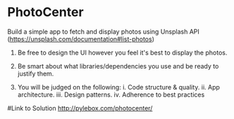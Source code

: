 # PhotoCenter

Build a simple app to fetch and display photos using Unsplash API (https://unsplash.com/documentation#list-photos)

1. Be free to design the UI however you feel it's best to display the photos.

2. Be smart about what libraries/dependencies you use and be ready to justify them.

3. You will be judged on the following:
i. Code structure & quality.
ii. App architecture.
iii. Design patterns.
iv. Adherence to best practices

#Link to Solution
http://pylebox.com/photocenter/
